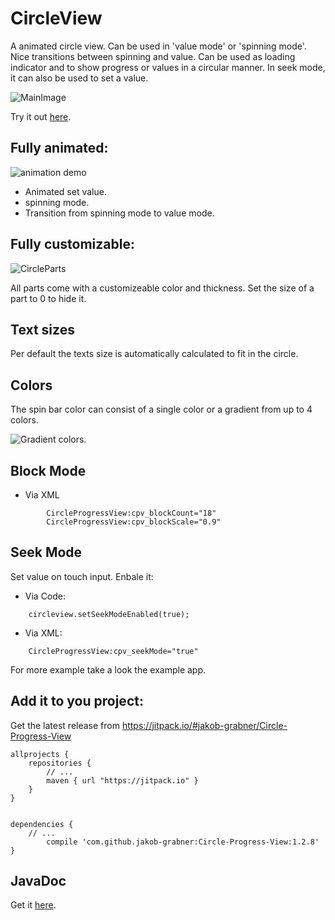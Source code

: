 # CircleView
A animated circle view. Can be used in 'value mode' or 'spinning mode'. Nice transitions between spinning and value. Can be used as loading indicator and to show progress or values in a circular manner. In seek mode, it can also be used to set a value.

![MainImage](https://raw.githubusercontent.com/jakob-grabner/Circle-Progress-View/master/media/big.png)

Try it out [here](https://play.google.com/store/apps/details?id=at.grabner.example.circleprogressview).

## Fully animated:
![animation demo](https://raw.githubusercontent.com/jakob-grabner/Circle-Progress-View/master/media/demo.gif)

- Animated set value.
- spinning mode.
- Transition from spinning mode to value mode.

## Fully customizable:

![CircleParts](https://raw.githubusercontent.com/jakob-grabner/Circle-Progress-View/master/media/CircleParts.PNG)

All parts come with a customizeable color and thickness. Set the size of a part to 0 to hide it. 

## Text sizes
Per default the texts size is automatically calculated to fit in the circle. 

## Colors
The spin bar color can consist of a single color or a gradient from up to 4 colors.

![Gradient colors.](https://raw.githubusercontent.com/jakob-grabner/Circle-Progress-View/master/media/ColorGradient.jpg)

## Block Mode
- Via XML
```
        CircleProgressView:cpv_blockCount="18"
        CircleProgressView:cpv_blockScale="0.9"
```

## Seek Mode
Set value on touch input. Enbale it:
- Via Code:
```
	circleview.setSeekModeEnabled(true);
```
- Via XML:
```
	CircleProgressView:cpv_seekMode="true"
```


For more example take a look the example app.


## Add it to you project:

Get the latest release from https://jitpack.io/#jakob-grabner/Circle-Progress-View 

	allprojects {
	    repositories {
	        // ...
	        maven { url "https://jitpack.io" }
	    }
	}
	
	
	dependencies {
		// ...
	        compile 'com.github.jakob-grabner:Circle-Progress-View:1.2.8'
	}
	
## JavaDoc

Get it [here](https://jitpack.io/com/github/jakob-grabner/Circle-Progress-View/1.2.8/javadoc/).

